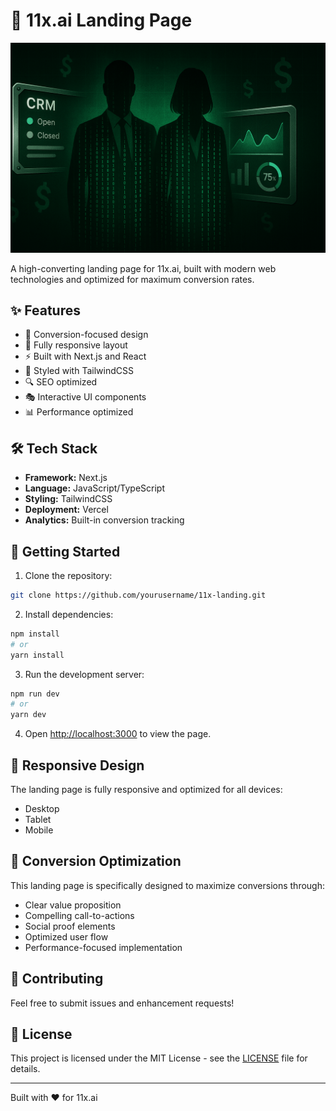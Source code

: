 # 🚀 11x.ai Landing Page

![11x.ai Landing Page](public/assets/images/gpt2.png)

A high-converting landing page for 11x.ai, built with modern web technologies and optimized for maximum conversion rates.

## ✨ Features

- 🎯 Conversion-focused design
- 📱 Fully responsive layout
- ⚡ Built with Next.js and React
- 🎨 Styled with TailwindCSS
- 🔍 SEO optimized
- 🎭 Interactive UI components
- 📊 Performance optimized

## 🛠️ Tech Stack

- **Framework:** Next.js
- **Language:** JavaScript/TypeScript
- **Styling:** TailwindCSS
- **Deployment:** Vercel
- **Analytics:** Built-in conversion tracking

## 🚀 Getting Started

1. Clone the repository:
```bash
git clone https://github.com/yourusername/11x-landing.git
```

2. Install dependencies:
```bash
npm install
# or
yarn install
```

3. Run the development server:
```bash
npm run dev
# or
yarn dev
```

4. Open [http://localhost:3000](http://localhost:3000) to view the page.

## 📱 Responsive Design

The landing page is fully responsive and optimized for all devices:
- Desktop
- Tablet
- Mobile

## 🎯 Conversion Optimization

This landing page is specifically designed to maximize conversions through:
- Clear value proposition
- Compelling call-to-actions
- Social proof elements
- Optimized user flow
- Performance-focused implementation

## 🤝 Contributing

Feel free to submit issues and enhancement requests!

## 📝 License

This project is licensed under the MIT License - see the [LICENSE](LICENSE) file for details.

---

Built with ❤️ for 11x.ai 